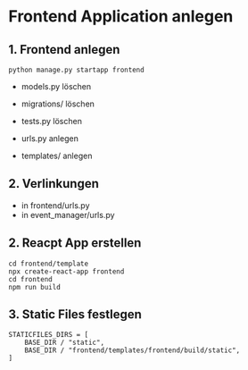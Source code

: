 # Frontend Application anlegen

## 1. Frontend anlegen

    python manage.py startapp frontend

- models.py löschen
- migrations/ löschen
- tests.py löschen

- urls.py anlegen
- templates/ anlegen

## 2. Verlinkungen
- in frontend/urls.py
- in event_manager/urls.py

## 2. Reacpt App erstellen

    cd frontend/template
    npx create-react-app frontend
    cd frontend
    npm run build


## 3. Static Files festlegen

    STATICFILES_DIRS = [
        BASE_DIR / "static",
        BASE_DIR / "frontend/templates/frontend/build/static",
    ]